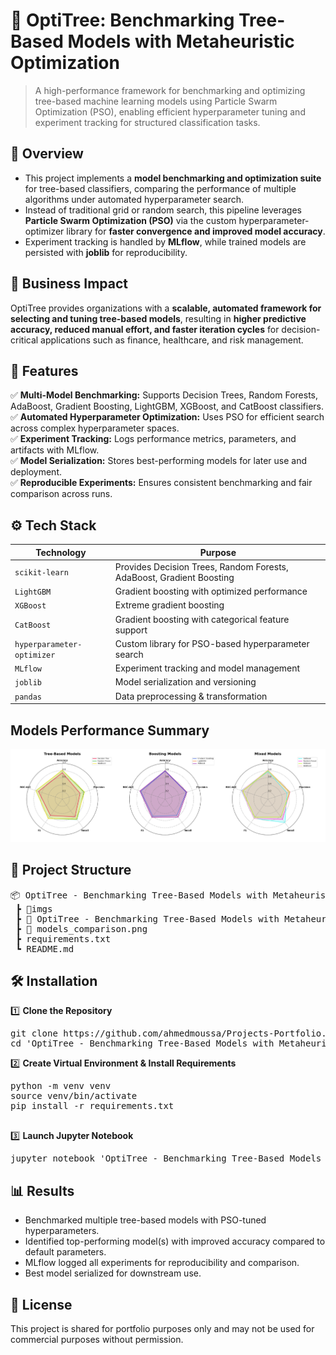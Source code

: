 # 📌 OptiTree: Benchmarking Tree-Based Models with Metaheuristic Optimization
> A high-performance framework for benchmarking and optimizing tree-based machine learning models using Particle Swarm Optimization (PSO), enabling efficient hyperparameter tuning and experiment tracking for structured classification tasks.


## 📖 Overview
- This project implements a **model benchmarking and optimization suite** for tree-based classifiers, comparing the performance of multiple algorithms under automated hyperparameter search.
- Instead of traditional grid or random search, this pipeline leverages **Particle Swarm Optimization (PSO)** via the custom hyperparameter-optimizer library for **faster convergence and improved model accuracy**.
- Experiment tracking is handled by **MLflow**, while trained models are persisted with **joblib** for reproducibility.


## 🏢 Business Impact
OptiTree provides organizations with a **scalable, automated framework for selecting and tuning tree-based models**, resulting in **higher predictive accuracy, reduced manual effort, and faster iteration cycles** for decision-critical applications such as finance, healthcare, and risk management.


## 🚀 Features
✅ **Multi-Model Benchmarking:** Supports Decision Trees, Random Forests, AdaBoost, Gradient Boosting, LightGBM, XGBoost, and CatBoost classifiers.  
✅ **Automated Hyperparameter Optimization:** Uses PSO for efficient search across complex hyperparameter spaces.  
✅ **Experiment Tracking:** Logs performance metrics, parameters, and artifacts with MLflow.  
✅ **Model Serialization:** Stores best-performing models for later use and deployment.  
✅ **Reproducible Experiments:** Ensures consistent benchmarking and fair comparison across runs.  


## ⚙️ Tech Stack
| Technology                 | Purpose                                                              |
| -------------------------- | -------------------------------------------------------------------- |
| `scikit-learn`             | Provides Decision Trees, Random Forests, AdaBoost, Gradient Boosting |
| `LightGBM`                 | Gradient boosting with optimized performance                         |
| `XGBoost`                  | Extreme gradient boosting                                            |
| `CatBoost`                 | Gradient boosting with categorical feature support                   |
| `hyperparameter-optimizer` | Custom library for PSO-based hyperparameter search                   |
| `MLflow`                   | Experiment tracking and model management                             |
| `joblib`                   | Model serialization and versioning                                   |
| `pandas`                   | Data preprocessing & transformation                                  |


## Models Performance Summary
![Models Performance Summary](imgs/models_comparison.png)


## 📂 Project Structure
<pre>
📦 OptiTree - Benchmarking Tree-Based Models with Metaheuristic Optimization
 ┣ 📂imgs
 ┣ 📜 OptiTree - Benchmarking Tree-Based Models with Metaheuristic Optimization.ipynb    # Main notebook (data preprocessing, training, optimization, results)
 ┣ 📜 models_comparison.png
 ┣ requirements.txt
 ┗ README.md
</pre>


## 🛠️ Installation
1️⃣ **Clone the Repository**
<pre>
git clone https://github.com/ahmedmoussa/Projects-Portfolio.git
cd 'OptiTree - Benchmarking Tree-Based Models with Metaheuristic Optimization'
</pre>

2️⃣ **Create Virtual Environment & Install Requirements**
<pre>
python -m venv venv
source venv/bin/activate
pip install -r requirements.txt

</pre>

3️⃣ **Launch Jupyter Notebook**
<pre>
jupyter notebook 'OptiTree - Benchmarking Tree-Based Models with Metaheuristic Optimization.ipynb'
</pre>


## 📊 Results
- Benchmarked multiple tree-based models with PSO-tuned hyperparameters.
- Identified top-performing model(s) with improved accuracy compared to default parameters.
- MLflow logged all experiments for reproducibility and comparison.
- Best model serialized for downstream use.


## 📝 License
This project is shared for portfolio purposes only and may not be used for commercial purposes without permission.